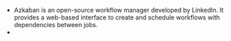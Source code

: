 - Azkaban is an open-source workflow manager developed by LinkedIn. It provides a web-based interface to create and schedule workflows with dependencies between jobs.
-